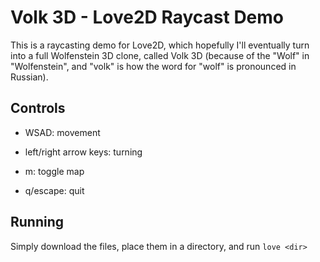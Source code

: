 # Volk 3D - Love2D Raycast Demo

This is a raycasting demo for Love2D, which hopefully I'll eventually turn into a full Wolfenstein 3D clone, called Volk 3D (because of the "Wolf" in "Wolfenstein", and "volk" is how the word for "wolf" is pronounced in Russian).

## Controls

- WSAD: movement

- left/right arrow keys: turning

- m: toggle map

- q/escape: quit

## Running

Simply download the files, place them in a directory, and run `love <dir>`
